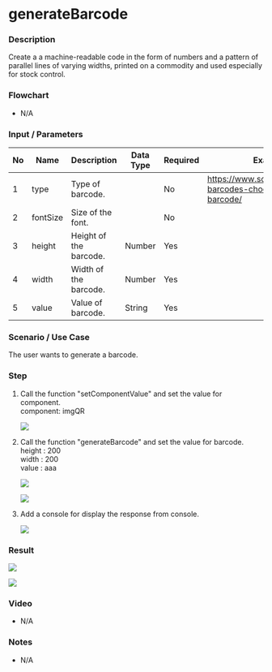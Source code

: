 # generateBarcode

### Description

Create a a machine-readable code in the form of numbers and a pattern of parallel lines of varying widths, printed on a commodity and used especially for stock control.

### Flowchart

- N/A 

### Input / Parameters

| No | Name | Description | Data Type | Required | Example |
| ------ | ------ | ------ |------ | ------ | ------|
| 1 | type | Type of barcode. |  | No  | <href><https://www.scandit.com/types-barcodes-choosing-right-barcode/>
| 2 | fontSize |  Size of the font. |  | No  |
| 3 | height | Height of the barcode. | Number | Yes  |
| 4 | width | Width of the barcode.  | Number | Yes  |
| 5 | value | Value of barcode.  | String | Yes |

### Scenario / Use Case

The user wants to generate a barcode.

### Step

1. Call the function "setComponentValue" and set the value for component.
   <br>
   component: imgQR<br/>
  
    ![](../../../../document/function/Conversion/generateBarcode/generateBarcode-step-1.png?raw=true)

2. Call the function "generateBarcode" and set the value for barcode.
   <br>
   height : 200 <br />
   width : 200 <br />
   value : aaa
   
   ![](../../../../document/function/Conversion/generateBarcode/generateBarcode-step-2.png?raw=true)
   
   ![](../../../../document/function/Conversion/generateBarcode/generateBarcode-step-3.png?raw=true)
   
3. Add a console for display the response from     console.
   
   ![](../../../../document/function/Conversion/generateBarcode/generateBarcode-step-4.png?raw=true)
 
### Result

   ![](../../../../document/function/Conversion/generateBarcode/generateBarcode-result-1.png?raw=true)
   
   ![](../../../../document/function/Conversion/generateBarcode/generateBarcode-result-2.png?raw=true)
   
### Video

- N/A

<!--[![Video](http://i.imgur.com/Ot5DWAW.png)](https://youtu.be/StTqXEQ2l-Y?t=35s)-->

### Notes

- N/A